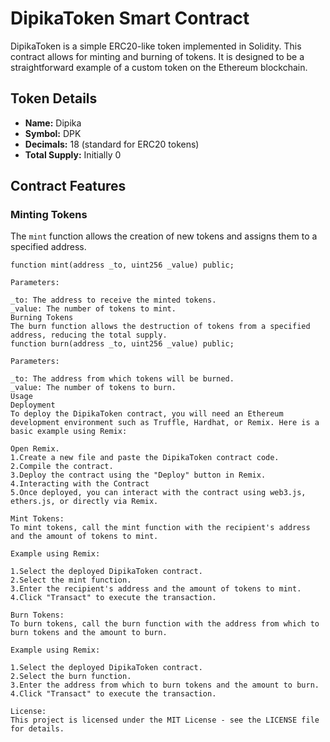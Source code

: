 # DipikaToken Smart Contract

DipikaToken is a simple ERC20-like token implemented in Solidity. This contract allows for minting and burning of tokens. It is designed to be a straightforward example of a custom token on the Ethereum blockchain.

## Token Details

- **Name:** Dipika
- **Symbol:** DPK
- **Decimals:** 18 (standard for ERC20 tokens)
- **Total Supply:** Initially 0

## Contract Features

### Minting Tokens

The `mint` function allows the creation of new tokens and assigns them to a specified address.

```solidity
function mint(address _to, uint256 _value) public;

Parameters:

_to: The address to receive the minted tokens.
_value: The number of tokens to mint.
Burning Tokens
The burn function allows the destruction of tokens from a specified address, reducing the total supply.
function burn(address _to, uint256 _value) public;

Parameters:

_to: The address from which tokens will be burned.
_value: The number of tokens to burn.
Usage
Deployment
To deploy the DipikaToken contract, you will need an Ethereum development environment such as Truffle, Hardhat, or Remix. Here is a basic example using Remix:

Open Remix.
1.Create a new file and paste the DipikaToken contract code.
2.Compile the contract.
3.Deploy the contract using the "Deploy" button in Remix.
4.Interacting with the Contract
5.Once deployed, you can interact with the contract using web3.js, ethers.js, or directly via Remix.

Mint Tokens:
To mint tokens, call the mint function with the recipient's address and the amount of tokens to mint.

Example using Remix:

1.Select the deployed DipikaToken contract.
2.Select the mint function.
3.Enter the recipient's address and the amount of tokens to mint.
4.Click "Transact" to execute the transaction.

Burn Tokens:
To burn tokens, call the burn function with the address from which to burn tokens and the amount to burn.

Example using Remix:

1.Select the deployed DipikaToken contract.
2.Select the burn function.
3.Enter the address from which to burn tokens and the amount to burn.
4.Click "Transact" to execute the transaction.

License:
This project is licensed under the MIT License - see the LICENSE file for details.

